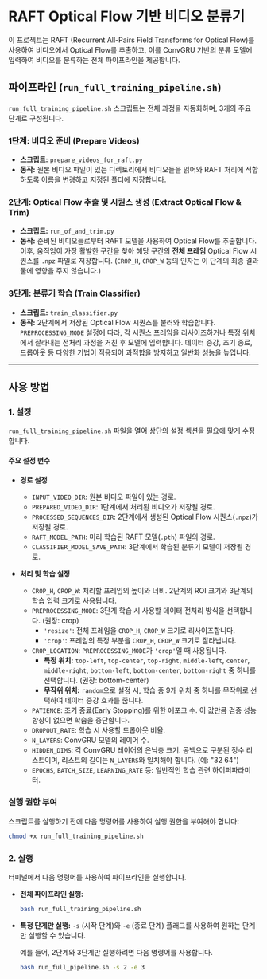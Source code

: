 # RAFT Optical Flow 기반 비디오 분류기

이 프로젝트는 RAFT (Recurrent All-Pairs Field Transforms for Optical Flow)를 사용하여 비디오에서 Optical Flow를 추출하고, 이를 ConvGRU 기반의 분류 모델에 입력하여 비디오를 분류하는 전체 파이프라인을 제공합니다.

## 파이프라인 (`run_full_training_pipeline.sh`)

`run_full_training_pipeline.sh` 스크립트는 전체 과정을 자동화하며, 3개의 주요 단계로 구성됩니다.

### 1단계: 비디오 준비 (Prepare Videos)

- **스크립트:** `prepare_videos_for_raft.py`
- **동작:** 원본 비디오 파일이 있는 디렉토리에서 비디오들을 읽어와 RAFT 처리에 적합하도록 이름을 변경하고 지정된 폴더에 저장합니다.

### 2단계: Optical Flow 추출 및 시퀀스 생성 (Extract Optical Flow & Trim)

- **스크립트:** `run_of_and_trim.py`
- **동작:** 준비된 비디오들로부터 RAFT 모델을 사용하여 Optical Flow를 추출합니다. 이후, 움직임이 가장 활발한 구간을 찾아 해당 구간의 **전체 프레임** Optical Flow 시퀀스를 `.npz` 파일로 저장합니다. (`CROP_H`, `CROP_W` 등의 인자는 이 단계의 최종 결과물에 영향을 주지 않습니다.)

### 3단계: 분류기 학습 (Train Classifier)

- **스크립트:** `train_classifier.py`
- **동작:** 2단계에서 저장된 Optical Flow 시퀀스를 불러와 학습합니다. `PREPROCESSING_MODE` 설정에 따라, 각 시퀀스 프레임을 리사이즈하거나 특정 위치에서 잘라내는 전처리 과정을 거친 후 모델에 입력합니다. 데이터 증강, 조기 종료, 드롭아웃 등 다양한 기법이 적용되어 과적합을 방지하고 일반화 성능을 높입니다.

---

## 사용 방법

### 1. 설정

`run_full_training_pipeline.sh` 파일을 열어 상단의 설정 섹션을 필요에 맞게 수정합니다.

#### 주요 설정 변수

- **경로 설정**

  - `INPUT_VIDEO_DIR`: 원본 비디오 파일이 있는 경로.
  - `PREPARED_VIDEO_DIR`: 1단계에서 처리된 비디오가 저장될 경로.
  - `PROCESSED_SEQUENCES_DIR`: 2단계에서 생성된 Optical Flow 시퀀스(`.npz`)가 저장될 경로.
  - `RAFT_MODEL_PATH`: 미리 학습된 RAFT 모델(`.pth`) 파일의 경로.
  - `CLASSIFIER_MODEL_SAVE_PATH`: 3단계에서 학습된 분류기 모델이 저장될 경로.

- **처리 및 학습 설정**
  - `CROP_H`, `CROP_W`: 처리할 프레임의 높이와 너비. 2단계의 ROI 크기와 3단계의 학습 입력 크기로 사용됩니다.
  - `PREPROCESSING_MODE`: 3단계 학습 시 사용할 데이터 전처리 방식을 선택합니다. (권장: crop)
    - `'resize'`: 전체 프레임을 `CROP_H`, `CROP_W` 크기로 리사이즈합니다.
    - `'crop'`: 프레임의 특정 부분을 `CROP_H`, `CROP_W` 크기로 잘라냅니다.
  - `CROP_LOCATION`: `PREPROCESSING_MODE`가 `'crop'`일 때 사용됩니다.
    - **특정 위치:** `top-left`, `top-center`, `top-right`, `middle-left`, `center`, `middle-right`, `bottom-left`, `bottom-center`, `bottom-right` 중 하나를 선택합니다. (권장: bottom-center)
    - **무작위 위치:** `random`으로 설정 시, 학습 중 9개 위치 중 하나를 무작위로 선택하여 데이터 증강 효과를 줍니다.
  - `PATIENCE`: 조기 종료(Early Stopping)를 위한 에포크 수. 이 값만큼 검증 성능 향상이 없으면 학습을 중단합니다.
  - `DROPOUT_RATE`: 학습 시 사용할 드롭아웃 비율.
  - `N_LAYERS`: ConvGRU 모델의 레이어 수.
  - `HIDDEN_DIMS`: 각 ConvGRU 레이어의 은닉층 크기. 공백으로 구분된 정수 리스트이며, 리스트의 길이는 `N_LAYERS`와 일치해야 합니다. (예: "32 64")
  - `EPOCHS`, `BATCH_SIZE`, `LEARNING_RATE` 등: 일반적인 학습 관련 하이퍼파라미터.

### 실행 권한 부여

스크립트를 실행하기 전에 다음 명령어를 사용하여 실행 권한을 부여해야 합니다:

```bash
chmod +x run_full_training_pipeline.sh
```

### 2. 실행

터미널에서 다음 명령어를 사용하여 파이프라인을 실행합니다.

- **전체 파이프라인 실행:**

  ```bash
  bash run_full_training_pipeline.sh
  ```

- **특정 단계만 실행:**
  `-s` (시작 단계)와 `-e` (종료 단계) 플래그를 사용하여 원하는 단계만 실행할 수 있습니다.

  예를 들어, 2단계와 3단계만 실행하려면 다음 명령어를 사용합니다.

  ```bash
  bash run_full_pipeline.sh -s 2 -e 3
  ```
